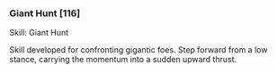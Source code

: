 ### Giant Hunt [116]

Skill: Giant Hunt

Skill developed for confronting gigantic foes. Step forward from a low stance, carrying the momentum into a sudden upward thrust.